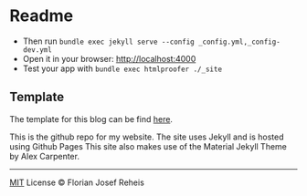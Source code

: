 # Readme

-   Then run `bundle exec jekyll serve --config _config.yml,_config-dev.yml`
-   Open it in your browser: [http://localhost:4000](http://localhost:4000)
-   Test your app with `bundle exec htmlproofer ./_site`

## Template

The template for this blog can be find [here](https://github.com/sergiokopplin/indigo).

This is the github repo for my website. The site uses Jekyll and is hosted using Github Pages This site also makes use of the Material Jekyll Theme by Alex Carpenter.

***

[MIT](https://github.com/florianjosefreheis/florianjosefreheis.github.io/blob/master/LICENCE) License © Florian Josef Reheis
